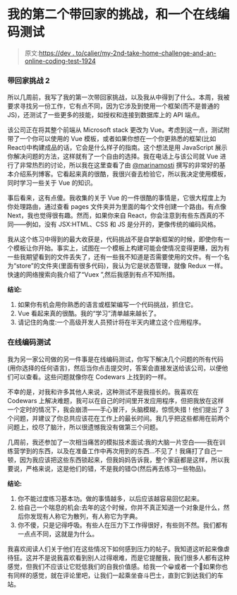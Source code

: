 # 我的第二个带回家的挑战，和一个在线编码测试

> 原文:[https://dev . to/calier/my-2nd-take-home-challenge-and-an-online-coding-test-1924](https://dev.to/calier/my-2nd-take-home-challenge-and-an-online-coding-test-1924)

### 带回家挑战 2

所以几周前，我写了我的第一次带回家挑战，以及我从中得到了什么。本周，我被要求寻找另一份工作，它有点不同，因为它涉及到使用一个框架(而不是普通的 JS)，还测试了一些更多的技能，如授权和连接到数据库上的 API 端点。

该公司正在将其整个前端从 Microsoft stack 更改为 Vue。考虑到这一点，测试附带了一个你可以使用的 Vue 模板，或者如果你想在一个你更熟悉的框架(比如 React)中构建成品的话，它会是什么样子的指南。这个想法是用 JavaScript 展示你解决问题的方法，这样就有了一个自由的选择。我在电话上与该公司就 Vue 进行了非常热烈的讨论，所以我在这里查看了由 [@marinamosti](https://dev.to/marinamosti) 撰写的非常好的基本介绍系列博客。它看起来真的很酷，我很兴奋去检验它，所以我决定使用模板，同时学习一些关于 Vue 的知识。

事后看来，这有点傻。我收集的关于 Vue 的一件很酷的事情是，它很大程度上为你处理路由，通过查看 pages 文件夹并为里面的每个文件创建一个路由。有点像 Next，我也觉得很有趣。然而，如果你来自 React，你会注意到有些东西真的不同——例如，没有 JSX:HTML、CSS 和 JS 是分开的，更像传统的编码风格。

我从这个练习中得到的最大收获是，代码挑战不是自学新框架的时候，即使你有一个模板让你开始。事实上，试图在一个模板上构建可能会使情况变得更糟，因为有一些我期望看到的文件丢失了，还有一些我不知道是否需要使用的文件。有一个名为“store”的文件夹(里面有很多代码)，我认为它是状态管理，就像 Redux 一样。快速的网络搜索向我介绍了“Vuex ”,然后我感到有点不知所措。

**结论:**

1.  如果你有机会用你熟悉的语言或框架编写一个代码挑战，抓住它。
2.  Vue 看起来真的很酷。我的“学习”清单越来越长了。
3.  请记住的角度:一个高级开发人员预计将在半天内建立这个应用程序。

### 在线编码测试

我为另一家公司做的另一件事是在线编码测试，你写下解决几个问题的所有代码(用你选择的任何语言)，然后当你点击提交时，答案会直接发送给该公司，以便他们可以查看。这些问题就像你在 Codewars 上找到的一样。

不幸的是，对我和许多其他人来说，这种测试不是我擅长的。我喜欢在 Codewars 上解决难题，我可以在自己的时间里开发应用程序，但把我放在这样一个定时的情况下，我会崩溃——手心冒汗，头脑模糊，惊慌失措！他们提出了 3 个问题，并建议了你总共应该花在工作上的最长时间。我几乎把这些都用在前两个问题上，绞尽了脑汁，所以很遗憾我没有做第三个问题。

几周前，我还参加了一次相当痛苦的模拟技术面试:我的大脑一片空白——我在训练营学到的东西，以及在准备工作中再次用到的东西...不见了！我痛打了自己一顿，因为我应该把这些东西锁起来，但我妈妈告诉我，整个家庭都是这样，所以我要说，严格来说，这是他们的错，不是我的错😊(然后再去练习一些物品)。

**结论:**

1.  你不能过度练习基本功。做的事情越多，以后应该越容易回忆起来。
2.  给自己一个喘息的机会:去年的这个时候，你并不真正知道一个对象是什么，然后你发现有人称它为散列，有人称它为字典。
3.  你不傻，只是记得呼吸。有些人在压力下工作得很好，有些则不然。我们都有一点点不同，这就是为什么。

我喜欢阅读人们关于他们在这些情况下如何感到压力的帖子。我知道这听起来像虐待狂。这并不是说我喜欢看到别人过得艰难，而是它提醒我，我们很多人都有这种感觉，但我们不应该让它贬低我们的自我价值感。给我一个😀或者一个👋如果你也有同样的感觉，就在评论里吧，让我们一起乘坐奋斗巴士，直到它到达我们的车站。